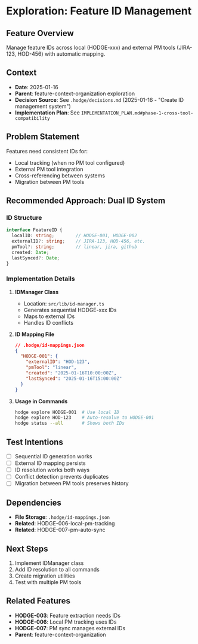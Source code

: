 # Exploration: Feature ID Management

## Feature Overview
Manage feature IDs across local (HODGE-xxx) and external PM tools (JIRA-123, HOD-456) with automatic mapping.

## Context
- **Date**: 2025-01-16
- **Parent**: feature-context-organization exploration
- **Decision Source**: See `.hodge/decisions.md` (2025-01-16 - "Create ID management system")
- **Implementation Plan**: See `IMPLEMENTATION_PLAN.md#phase-1-cross-tool-compatibility`

## Problem Statement
Features need consistent IDs for:
- Local tracking (when no PM tool configured)
- External PM tool integration
- Cross-referencing between systems
- Migration between PM tools

## Recommended Approach: Dual ID System

### ID Structure
```typescript
interface FeatureID {
  localID: string;        // HODGE-001, HODGE-002
  externalID?: string;    // JIRA-123, HOD-456, etc.
  pmTool?: string;        // linear, jira, github
  created: Date;
  lastSynced?: Date;
}
```

### Implementation Details

1. **IDManager Class**
   - Location: `src/lib/id-manager.ts`
   - Generates sequential HODGE-xxx IDs
   - Maps to external IDs
   - Handles ID conflicts

2. **ID Mapping File**
   ```json
   // .hodge/id-mappings.json
   {
     "HODGE-001": {
       "externalID": "HOD-123",
       "pmTool": "linear",
       "created": "2025-01-16T10:00:00Z",
       "lastSynced": "2025-01-16T15:00:00Z"
     }
   }
   ```

3. **Usage in Commands**
   ```bash
   hodge explore HODGE-001  # Use local ID
   hodge explore HOD-123    # Auto-resolve to HODGE-001
   hodge status --all       # Shows both IDs
   ```

## Test Intentions
- [ ] Sequential ID generation works
- [ ] External ID mapping persists
- [ ] ID resolution works both ways
- [ ] Conflict detection prevents duplicates
- [ ] Migration between PM tools preserves history

## Dependencies
- **File Storage**: `.hodge/id-mappings.json`
- **Related**: HODGE-006-local-pm-tracking
- **Related**: HODGE-007-pm-auto-sync

## Next Steps
1. Implement IDManager class
2. Add ID resolution to all commands
3. Create migration utilities
4. Test with multiple PM tools

## Related Features
- **HODGE-003**: Feature extraction needs IDs
- **HODGE-006**: Local PM tracking uses IDs
- **HODGE-007**: PM sync manages external IDs
- **Parent**: feature-context-organization